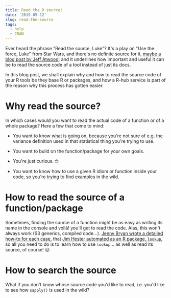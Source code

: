 ```yaml
---
title: Read the R source!
date: '2019-05-12'
slug: read-the-source
tags:
  - help
  - CRAN
---
```


Ever heard the phrase "Read the source, Luke"? It's a play on "Use the force, Luke" from Star Wars, and there's no definite source for it, [maybe a blog post by Jeff Atwood](https://blog.codinghorror.com/learn-to-read-the-source-luke/); and it underlines how important and useful it can be to read the source code of a tool instead of just its docs. 

In this blog post, we shall explain why and how to read the source code of your R tools be they base R or packages, and how a R-hub service is part of the reason why this process has gotten easier.

# Why read the source?

In which cases would you want to read the actual code of a function or of a whole package? Here a few that come to mind:

* You want to know what is going on, because you're not sure of e.g. the variance definition used in that statistical thing you're trying to use.

* You want to build on the function/package for your own goals.

* You're just curious. :nerd_face:

* You want to know how to use a given R idiom or function inside your code, so you're trying to find examples in the wild.

# How to read the source of a function/package

Sometimes, finding the source of a function might be as easy as writing its name in the console and voilà! you'll get to read the code. Alas, this won't always work (S3 generics, compiled code...). [Jenny Bryan wrote a detailed how-to for each case](https://github.com/jennybc/access-r-source#accessing-r-source), that [Jim Hester automated as an R package, `lookup`](https://github.com/jimhester/lookup#readme), so all you need to do is to learn how to use `lookup`... as well as read its source, of course! :wink:

# How to search the source

What if you don't know whose source code you'd like to read, i.e. you'd like to see how `sapply()` is used in the wild?
